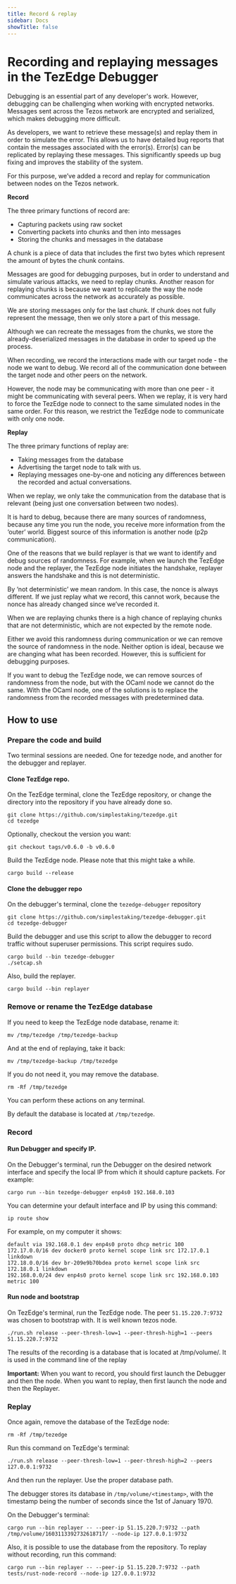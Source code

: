 ```yaml
---
title: Record & replay
sidebar: Docs
showTitle: false
---
```



# Recording and replaying messages in the TezEdge Debugger

Debugging is an essential part of any developer's work. However, debugging can be challenging when working with encrypted networks. Messages sent across the Tezos network are encrypted and serialized, which makes debugging more difficult.

As developers, we want to retrieve these message(s) and replay them in order to simulate the error. This allows us to have detailed bug reports that contain the messages associated with the error(s). Error(s) can be replicated by replaying these messages. This significantly speeds up bug fixing and improves the stability of the system. 

For this purpose, we’ve added a record and replay for communication between nodes on the Tezos network.

**Record**

The three primary functions of record are:



*   Capturing packets using raw socket
*   Converting packets into chunks and then into messages
*   Storing the chunks and messages in the database

A chunk is a piece of data that includes the first two bytes which represent the amount of bytes the chunk contains.

Messages are good for debugging purposes, but in order to understand and simulate various attacks, we need to replay chunks. Another reason for replaying chunks is because we want to replicate the way the node communicates across the network as accurately as possible. 

We are storing messages only for the last chunk. If chunk does not fully represent the message, then we only store a part of this message.

Although we can recreate the messages from the chunks, we store the already-deserialized messages in the database in order to speed up the process. 

When recording, we record the interactions made with our target node - the node we want to debug. We record all of the communication done between the target node and other peers on the network. 

However, the node may be communicating with more than one peer - it might be communicating with several peers. When we replay, it is very hard to force the TezEdge node to connect to the same simulated nodes in the same order. For this reason, we restrict the TezEdge node to communicate with only one node.

**Replay**

The three primary functions of replay are:



*   Taking messages from the database
*   Advertising the target node to talk with us.
*   Replaying messages one-by-one and noticing any differences between the recorded and actual conversations.

When we replay, we only take the communication from the database that is relevant (being just one conversation between two nodes). 

It is hard to debug, because there are many sources of randomness, because any time you run the node, you receive more information from the ‘outer’ world. Biggest source of this information is another node (p2p communication).

One of the reasons that we build replayer is that we want to identify and debug sources of randomness. For example, when we launch the TezEdge node and the replayer, the TezEdge node initiates the handshake, replayer answers the handshake and this is not deterministic.

By ‘not deterministic’ we mean random. In this case, the nonce is always different. If we just replay what we record, this cannot work, because the nonce has already changed since we’ve recorded it.

When we are replaying chunks there is a high chance of replaying chunks that are not deterministic, which are not expected by the remote node. 

Either we avoid this randomness during communication or we can remove the source of randomness in the node. Neither option is ideal, because we are changing what has been recorded. However, this is sufficient for debugging purposes.

If you want to debug the TezEdge node, we can remove sources of randomness from the node, but with the OCaml node we cannot do the same. With the OCaml node, one of the solutions is to replace the randomness from the recorded messages with predetermined data.

## How to use

### Prepare the code and build

Two terminal sessions are needed. One for tezedge node, and another for the debugger and replayer.

#### Clone TezEdge repo.

On the TezEdge terminal, clone the TezEdge repository, or change the directory into the repository if you have already done so.

```
git clone https://github.com/simplestaking/tezedge.git
cd tezedge
```

Optionally, checkout the version you want:

```
git checkout tags/v0.6.0 -b v0.6.0
```

Build the TezEdge node. Please note that this might take a while.

```
cargo build --release
```

#### Clone the debugger repo

On the debugger's terminal, clone the `tezedge-debugger` repository

```
git clone https://github.com/simplestaking/tezedge-debugger.git
cd tezedge-debugger
```

Build the debugger and use this script to allow the debugger to record traffic without superuser permissions. This script requires sudo.

```
cargo build --bin tezedge-debugger
./setcap.sh
```

Also, build the replayer.

```
cargo build --bin replayer
```

### Remove or rename the TezEdge database

If you need to keep the TezEdge node database, rename it:

```
mv /tmp/tezedge /tmp/tezedge-backup
```

And at the end of replaying, take it back:

```
mv /tmp/tezedge-backup /tmp/tezedge
```

If you do not need it, you may remove the database.

```
rm -Rf /tmp/tezedge
```

You can perform these actions on any terminal.

By default the database is located at `/tmp/tezedge`.


### Record

#### Run Debugger and specify IP.

On the Debugger's terminal, run the Debugger on the desired network interface and specify the local IP from which it should capture packets. For example:

```
cargo run --bin tezedge-debugger enp4s0 192.168.0.103
```

You can determine your default interface and IP by using this command:

```
ip route show
```

For example, on my computer it shows:

```
default via 192.168.0.1 dev enp4s0 proto dhcp metric 100 
172.17.0.0/16 dev docker0 proto kernel scope link src 172.17.0.1 linkdown 
172.18.0.0/16 dev br-209e9b70bdea proto kernel scope link src 172.18.0.1 linkdown 
192.168.0.0/24 dev enp4s0 proto kernel scope link src 192.168.0.103 metric 100 
```

#### Run node and bootstrap

On TezEdge's terminal, run the TezEdge node. The peer `51.15.220.7:9732` was chosen to bootstrap with. It is well known tezos node.

```
./run.sh release --peer-thresh-low=1 --peer-thresh-high=1 --peers 51.15.220.7:9732
```

The results of the recording is a database that is located at /tmp/volume/<timestamp>. It is used in the command line of the replay

**Important:** When you want to record, you should first launch the Debugger and then the node. When you want to replay, then first launch the node and then the Replayer.

### Replay

Once again, remove the database of the TezEdge node:

```
rm -Rf /tmp/tezedge
```

Run this command on TezEdge's terminal:

```
./run.sh release --peer-thresh-low=1 --peer-thresh-high=2 --peers 127.0.0.1:9732
```

And then run the replayer. Use the proper database path.

The debugger stores its database in `/tmp/volume/<timestamp>`, with the timestamp being the number of seconds since the 1st of January 1970.

On the Debugger's terminal:

```
cargo run --bin replayer -- --peer-ip 51.15.220.7:9732 --path /tmp/volume/1603113392732618717/ --node-ip 127.0.0.1:9732
```

Also, it is possible to use the database from the repository. To replay without recording, run this command:

```
cargo run --bin replayer -- --peer-ip 51.15.220.7:9732 --path tests/rust-node-record --node-ip 127.0.0.1:9732
```
